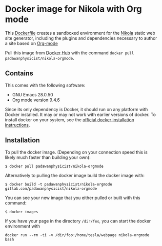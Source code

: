 # Docker image for Nikola with Org mode

This [Dockerfile](Dockerfile) creates a sandboxed environment for the [Nikola](https://getnikola.com/) static web site generator, including the plugins and dependencies necessary to author a site based on [Org-mode](https://orgmode.org/)

Pull this image from [Docker Hub](https://hub.docker.com/repository/docker/padawanphysicist/nikola-orgmode) with the command `docker pull padawanphysicist/nikola-orgmode`.

## Contains
This comes with the following software:
- GNU Emacs 28.0.50
- Org mode version 9.4.6

Since its only dependency is Docker, it should run on any platform with Docker installed. It may or may not work with earlier versions of docker.  To install docker on your system, see the [official docker installation instructions](https://docs.docker.com/installation).

## Installation
To pull the docker image. (Depending on your connection speed this is likely much faster than building your own):
```
$ docker pull padawanphysicist/nikola-orgmode
```

Alternatively to pulling the docker image build the docker image with:
```
$ docker build -t padawanphysicist/nikola-orgmode gitlab.com/padawanphysicist/nikola-orgmode
```

You can see your new image that you either pulled or built with this command:
```
$ docker images
```

If you have your page in the directory `/dir/foo`, you can start the docker environment with
```
docker run --rm -ti -v /dir/foo:/home/tesla/webpage nikola-orgmode bash
```

